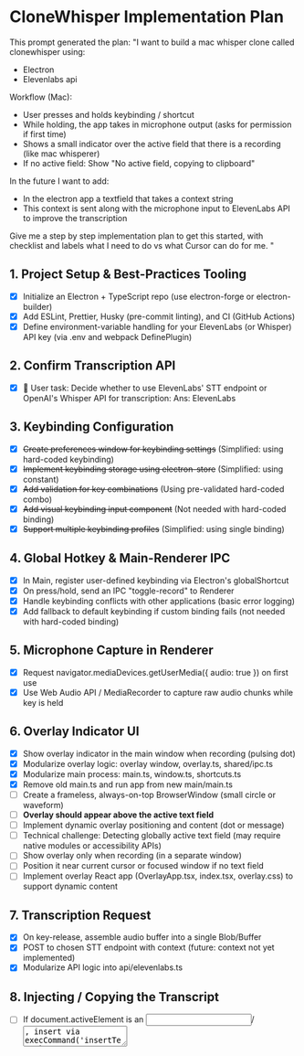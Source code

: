 # CloneWhisper Implementation Plan

This prompt generated the plan:
<prompt>
"I want to build a mac whisper clone called clonewhisper using:

- Electron
- Elevenlabs api

Workflow (Mac):

- User presses and holds keybinding / shortcut
- While holding, the app takes in microphone output (asks for permission if first time)
- Shows a small indicator over the active field that there is a recording (like mac whisperer)
- If no active field: Show "No active field, copying to clipboard"

In the future I want to add:

- In the electron app a textfield that takes a context string
- This context is sent along with the microphone input to ElevenLabs API to improve the transcription

Give me a step by step implementation plan to get this started, with checklist and labels what I need to do vs what Cursor can do for me. "
</prompt>

## 1. Project Setup & Best-Practices Tooling

- [x] Initialize an Electron + TypeScript repo (use electron-forge or electron-builder)
- [x] Add ESLint, Prettier, Husky (pre-commit linting), and CI (GitHub Actions)
- [x] Define environment-variable handling for your ElevenLabs (or Whisper) API key (via .env and webpack DefinePlugin)

## 2. Confirm Transcription API

- [x] 🔹 User task: Decide whether to use ElevenLabs' STT endpoint or OpenAI's Whisper API for transcription: Ans: ElevenLabs

## 3. Keybinding Configuration

- [x] ~~Create preferences window for keybinding settings~~ (Simplified: using hard-coded keybinding)
- [x] ~~Implement keybinding storage using electron-store~~ (Simplified: using constant)
- [x] ~~Add validation for key combinations~~ (Using pre-validated hard-coded combo)
- [x] ~~Add visual keybinding input component~~ (Not needed with hard-coded binding)
- [x] ~~Support multiple keybinding profiles~~ (Simplified: using single binding)

## 4. Global Hotkey & Main-Renderer IPC

- [x] In Main, register user-defined keybinding via Electron's globalShortcut
- [x] On press/hold, send an IPC "toggle-record" to Renderer
- [x] Handle keybinding conflicts with other applications (basic error logging)
- [x] Add fallback to default keybinding if custom binding fails (not needed with hard-coded binding)

## 5. Microphone Capture in Renderer

- [x] Request navigator.mediaDevices.getUserMedia({ audio: true }) on first use
- [x] Use Web Audio API / MediaRecorder to capture raw audio chunks while key is held

## 6. Overlay Indicator UI

- [x] Show overlay indicator in the main window when recording (pulsing dot)
- [x] Modularize overlay logic: overlay window, overlay.ts, shared/ipc.ts
- [x] Modularize main process: main.ts, window.ts, shortcuts.ts
- [x] Remove old main.ts and run app from new main/main.ts
- [ ] Create a frameless, always-on-top BrowserWindow (small circle or waveform)
- [ ] **Overlay should appear above the active text field**
- [ ] Implement dynamic overlay positioning and content (dot or message)
- [ ] Technical challenge: Detecting globally active text field (may require native modules or accessibility APIs)
- [ ] Show overlay only when recording (in a separate window)
- [ ] Position it near current cursor or focused window if no text field
- [ ] Implement overlay React app (OverlayApp.tsx, index.tsx, overlay.css) to support dynamic content

## 7. Transcription Request

- [x] On key-release, assemble audio buffer into a single Blob/Buffer
- [x] POST to chosen STT endpoint with context (future: context not yet implemented)
- [x] Modularize API logic into api/elevenlabs.ts

## 8. Injecting / Copying the Transcript

- [ ] If document.activeElement is an <input>/<textarea>, insert via execCommand('insertText') or keystrokes
- [ ] Else, fall back to electron.clipboard.writeText(text)
- [ ] Show "Copied to clipboard" toast

## 9. Error Handling & Polish

- [x] Handle microphone-denied errors (basic error display)
- [x] Handle network errors (error display in UI)
- [x] Handle empty transcripts
- [x] Provide user feedback (toast/snackbar) for each state (basic feedback in UI)

## 10. Packaging & Distribution

- [ ] Configure electron-builder for macOS .dmg
- [ ] Optional: Configure notarization
- [ ] Generate icons and bundle assets

## 11. Future: Context UI

- [ ] Add preferences window with text field for "Prompt context"
- [ ] Pass context string in transcription POST (e.g. as context or initial_prompt)

## 12. Code Structure & Refactoring

- [x] Refactor recording logic into hooks/useAudioRecorder.ts
- [x] Refactor transcription logic into hooks/useTranscription.ts
- [x] Move API logic to api/elevenlabs.ts
- [x] Move UI to components/RecordingIndicator.tsx and components/TranscriptionDisplay.tsx
- [x] App.tsx now only wires together hooks, IPC, and UI components

⸻

## Optional: Global Text Field Detection with macOS Accessibility API

- Use a native macOS helper (Swift/Objective-C or Node native module) to access the Accessibility API.
- Detect the globally focused application, window, and UI element (including text fields).
- Get the screen coordinates of the focused element to position the overlay precisely.
- Requires user to grant Accessibility permissions in System Preferences.
- Communicate between Electron and the native helper via IPC or a Node native module.
- This is how advanced tools (Raycast, Alfred, Hammerspoon) achieve global UI awareness.

**Next recommended step:**

